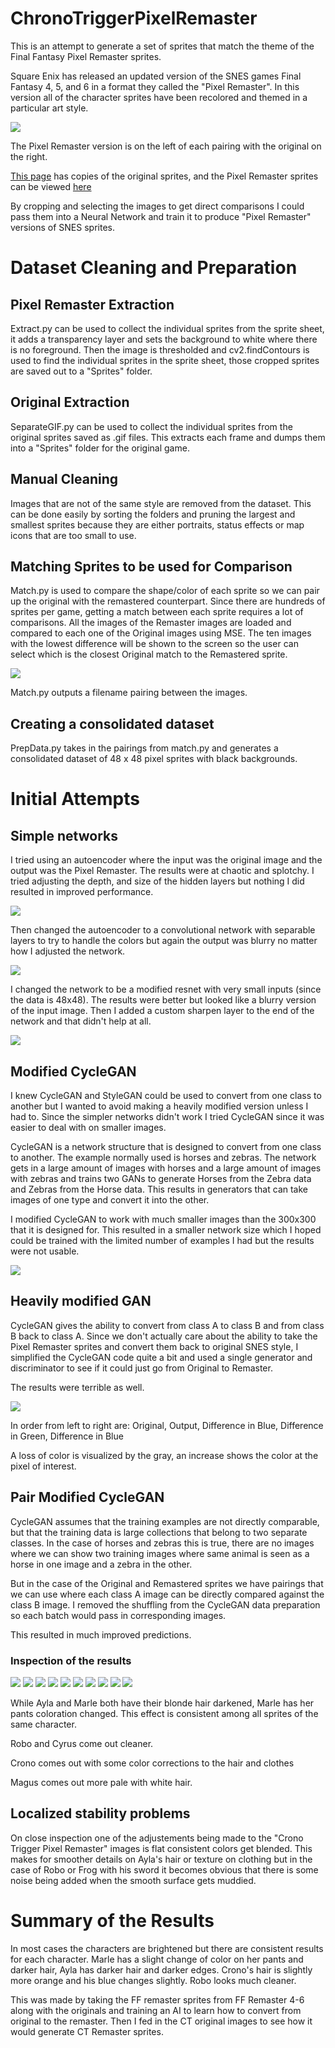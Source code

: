 # ChronoTriggerPixelRemaster

This is an attempt to generate a set of sprites that match the theme of the Final Fantasy Pixel Remaster sprites.

Square Enix has released an updated version of the SNES games Final Fantasy 4, 5, and 6 in a format they called the "Pixel Remaster". In this version all of the character sprites have been recolored and themed in a particular art style.

![](https://preview.redd.it/rz1w6k4tma571.png?width=576&auto=webp&s=1229d615536555677571c30060a26325678cc0e7)

The Pixel Remaster version is on the left of each pairing with the original on the right.

[This page](http://www.videogamesprites.net/) has copies of the original sprites, and the Pixel Remaster sprites can be viewed [here](https://www.spriters-resource.com/pc_computer/)

By cropping and selecting the images to get direct comparisons I could pass them into a Neural Network and train it to produce "Pixel Remaster" versions of SNES sprites.

# Dataset Cleaning and Preparation

## Pixel Remaster Extraction

Extract.py can be used to collect the individual sprites from the sprite sheet, it adds a transparency layer and sets the background to white where there is no foreground.  Then the image is thresholded and cv2.findContours is used to find the individual sprites in the sprite sheet, those cropped sprites are saved out to a "Sprites" folder.

## Original Extraction

SeparateGIF.py can be used to collect the individual sprites from the original sprites saved as .gif files.  This extracts each frame and dumps them into a "Sprites" folder for the original game.

## Manual Cleaning

Images that are not of the same style are removed from the dataset.  This can be done easily by sorting the folders and pruning the largest and smallest sprites because they are either portraits, status effects or map icons that are too small to use.

## Matching Sprites to be used for Comparison

Match.py is used to compare the shape/color of each sprite so we can pair up the original with the remastered counterpart.  Since there are hundreds of sprites per game, getting a match between each sprite requires a lot of comparisons.  All the images of the Remaster images are loaded and compared to each one of the Original images using MSE.  The ten images with the lowest difference will be shown to the screen so the user can select which is the closest Original match to the Remastered sprite.

![](images/Match.png)

Match.py outputs a filename pairing between the images.

## Creating a consolidated dataset

PrepData.py takes in the pairings from match.py and generates a consolidated dataset of 48 x 48 pixel sprites with black backgrounds.


# Initial Attempts

## Simple networks

I tried using an autoencoder where the input was the original image and the output was the Pixel Remaster.  The results were at chaotic and splotchy.  I tried adjusting the depth, and size of the hidden layers but nothing I did resulted in improved performance.

![](images/Autoencoder.png)

Then changed the autoencoder to a convolutional network with separable layers to try to handle the colors but again the output was blurry no matter how I adjusted the network.

![](images/CNN.png)


I changed the network to be a modified resnet with very small inputs (since the data is 48x48). The results were better but looked like a blurry version of the input image.  Then I added a custom sharpen layer to the end of the network and that didn't help at all.

![](images/Resnet.png)


## Modified CycleGAN

I knew CycleGAN and StyleGAN could be used to convert from one class to another but I wanted to avoid making a heavily modified version unless I had to.  Since the simpler networks didn't work I tried CycleGAN since it was easier to deal with on smaller images.

CycleGAN is a network structure that is designed to convert from one class to another.  The example normally used is horses and zebras.  The network gets in a large amount of images with horses and a large amount of images with zebras and trains two GANs to generate Horses from the Zebra data and Zebras from the Horse data.  This results in generators that can take images of one type and convert it into the other.

I modified CycleGAN to work with much smaller images than the 300x300 that it is designed for.  This resulted in a smaller network size which I hoped could be trained with the limited number of examples I had but the results were not usable. 

![](images/Orginal_CycleGAN.png)


## Heavily modified GAN

CycleGAN gives the ability to convert from class A to class B and from class B back to class A.  Since we don't actually care about the ability to take the Pixel Remaster sprites and convert them back to original SNES style, I simplified the CycleGAN code quite a bit and used a single generator and discriminator to see if it could just go from Original to Remaster.

The results were terrible as well.

![](images/SingleGAN_ColorComparison.png)

In order from left to right are: Original, Output, Difference in Blue, Difference in Green, Difference in Blue

A loss of color is visualized by the gray, an increase shows the color at the pixel of interest.

## Pair Modified CycleGAN

CycleGAN assumes that the training examples are not directly comparable, but that the training data is large collections that belong to two separate classes.  In the case of horses and zebras this is true, there are no images where we can show two training images where same animal is seen as a horse in one image and a zebra in the other.

But in the case of the Original and Remastered sprites we have pairings that we can use where each class A image can be directly compared against the class B image.  I removed the shuffling from the CycleGAN data preparation so each batch would pass in corresponding images.

This resulted in much improved predictions.

### Inspection of the results

![](images/CycleGAN2_example1.png)
![](images/CycleGAN2_example2.png)
![](images/CycleGAN2_example3.png)
![](images/CycleGAN2_example4.png)
![](images/CycleGAN2_example5.png)
![](images/CycleGAN2_example6.png)
![](images/CycleGAN2_example7.png)
![](images/CycleGAN2_example8.png)
![](images/CycleGAN2_example9.png)
![](images/CycleGAN2_example10.png)

While Ayla and Marle both have their blonde hair darkened, Marle has her pants coloration changed.  This effect is consistent among all sprites of the same character.

Robo and Cyrus come out cleaner.

Crono comes out with some color corrections to the hair and clothes

Magus comes out more pale with white hair.

## Localized stability problems

On close inspection one of the adjustements being made to the "Crono Trigger Pixel Remaster" images is flat consistent colors get blended. This makes for smoother details on Ayla's hair or texture on clothing but in the case of Robo or Frog with his sword it becomes obvious that there is some noise being added when the smooth surface gets muddied.
 

# Summary of the Results
 
In most cases the characters are brightened but there are consistent results for each character. Marle has a slight change of color on her pants and darker hair, Ayla has darker hair and darker edges. Crono's hair is slightly more orange and his blue changes slightly. Robo looks much cleaner.

This was made by taking the FF remaster sprites from FF Remaster 4-6 along with the originals and training an AI to learn how to convert from original to the remaster. Then I fed in the CT original images to see how it would generate CT Remaster sprites.
